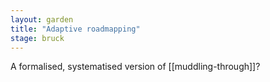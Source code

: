 ```yaml
---  
layout: garden
title: "Adaptive roadmapping"
stage: bruck
---
```


A formalised, systematised version of [[muddling-through]]?